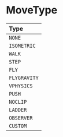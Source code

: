 # MoveType



| Type |
| :--- |
| `NONE` |
| `ISOMETRIC` |
| `WALK` |
| `STEP` |
| `FLY` |
| `FLYGRAVITY` |
| `VPHYSICS` |
| `PUSH` |
| `NOCLIP` |
| `LADDER` |
| `OBSERVER` |
| `CUSTOM` |

